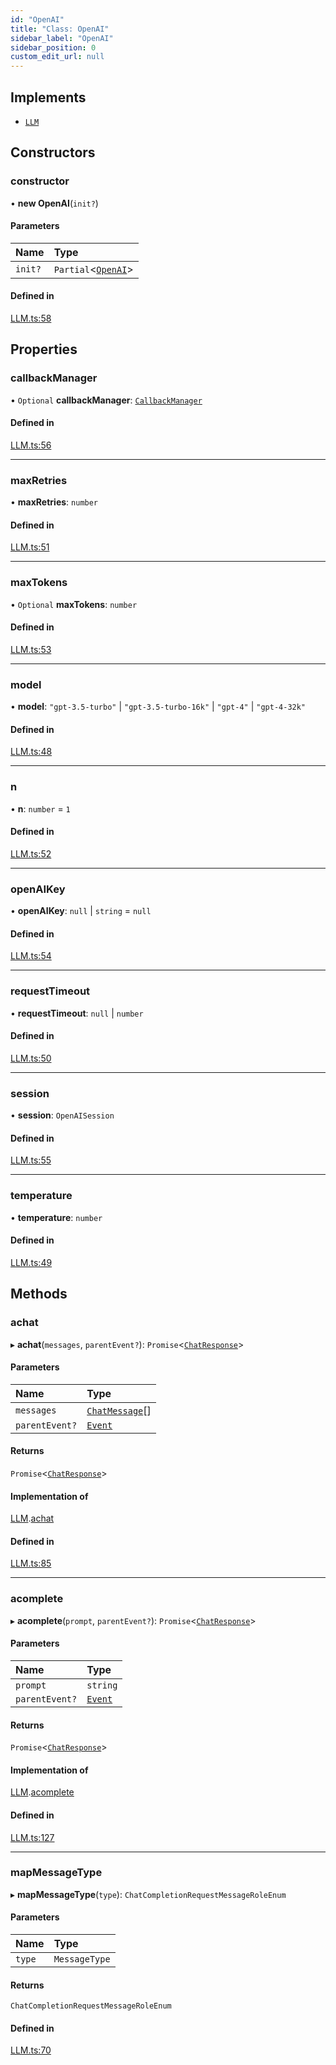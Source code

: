 ```yaml
---
id: "OpenAI"
title: "Class: OpenAI"
sidebar_label: "OpenAI"
sidebar_position: 0
custom_edit_url: null
---
```


## Implements

- [`LLM`](../interfaces/LLM.md)

## Constructors

### constructor

• **new OpenAI**(`init?`)

#### Parameters

| Name | Type |
| :------ | :------ |
| `init?` | `Partial`<[`OpenAI`](OpenAI.md)\> |

#### Defined in

[LLM.ts:58](https://github.com/run-llama/llamascript/blob/df4b1ad/packages/core/src/LLM.ts#L58)

## Properties

### callbackManager

• `Optional` **callbackManager**: [`CallbackManager`](CallbackManager.md)

#### Defined in

[LLM.ts:56](https://github.com/run-llama/llamascript/blob/df4b1ad/packages/core/src/LLM.ts#L56)

___

### maxRetries

• **maxRetries**: `number`

#### Defined in

[LLM.ts:51](https://github.com/run-llama/llamascript/blob/df4b1ad/packages/core/src/LLM.ts#L51)

___

### maxTokens

• `Optional` **maxTokens**: `number`

#### Defined in

[LLM.ts:53](https://github.com/run-llama/llamascript/blob/df4b1ad/packages/core/src/LLM.ts#L53)

___

### model

• **model**: ``"gpt-3.5-turbo"`` \| ``"gpt-3.5-turbo-16k"`` \| ``"gpt-4"`` \| ``"gpt-4-32k"``

#### Defined in

[LLM.ts:48](https://github.com/run-llama/llamascript/blob/df4b1ad/packages/core/src/LLM.ts#L48)

___

### n

• **n**: `number` = `1`

#### Defined in

[LLM.ts:52](https://github.com/run-llama/llamascript/blob/df4b1ad/packages/core/src/LLM.ts#L52)

___

### openAIKey

• **openAIKey**: ``null`` \| `string` = `null`

#### Defined in

[LLM.ts:54](https://github.com/run-llama/llamascript/blob/df4b1ad/packages/core/src/LLM.ts#L54)

___

### requestTimeout

• **requestTimeout**: ``null`` \| `number`

#### Defined in

[LLM.ts:50](https://github.com/run-llama/llamascript/blob/df4b1ad/packages/core/src/LLM.ts#L50)

___

### session

• **session**: `OpenAISession`

#### Defined in

[LLM.ts:55](https://github.com/run-llama/llamascript/blob/df4b1ad/packages/core/src/LLM.ts#L55)

___

### temperature

• **temperature**: `number`

#### Defined in

[LLM.ts:49](https://github.com/run-llama/llamascript/blob/df4b1ad/packages/core/src/LLM.ts#L49)

## Methods

### achat

▸ **achat**(`messages`, `parentEvent?`): `Promise`<[`ChatResponse`](../interfaces/ChatResponse.md)\>

#### Parameters

| Name | Type |
| :------ | :------ |
| `messages` | [`ChatMessage`](../interfaces/ChatMessage.md)[] |
| `parentEvent?` | [`Event`](../interfaces/Event.md) |

#### Returns

`Promise`<[`ChatResponse`](../interfaces/ChatResponse.md)\>

#### Implementation of

[LLM](../interfaces/LLM.md).[achat](../interfaces/LLM.md#achat)

#### Defined in

[LLM.ts:85](https://github.com/run-llama/llamascript/blob/df4b1ad/packages/core/src/LLM.ts#L85)

___

### acomplete

▸ **acomplete**(`prompt`, `parentEvent?`): `Promise`<[`ChatResponse`](../interfaces/ChatResponse.md)\>

#### Parameters

| Name | Type |
| :------ | :------ |
| `prompt` | `string` |
| `parentEvent?` | [`Event`](../interfaces/Event.md) |

#### Returns

`Promise`<[`ChatResponse`](../interfaces/ChatResponse.md)\>

#### Implementation of

[LLM](../interfaces/LLM.md).[acomplete](../interfaces/LLM.md#acomplete)

#### Defined in

[LLM.ts:127](https://github.com/run-llama/llamascript/blob/df4b1ad/packages/core/src/LLM.ts#L127)

___

### mapMessageType

▸ **mapMessageType**(`type`): `ChatCompletionRequestMessageRoleEnum`

#### Parameters

| Name | Type |
| :------ | :------ |
| `type` | `MessageType` |

#### Returns

`ChatCompletionRequestMessageRoleEnum`

#### Defined in

[LLM.ts:70](https://github.com/run-llama/llamascript/blob/df4b1ad/packages/core/src/LLM.ts#L70)
